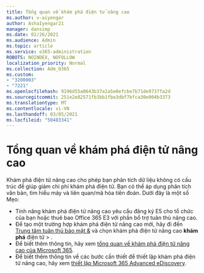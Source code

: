 ```yaml
---
title: Tổng quan về khám phá điện tử nâng cao
ms.author: v-aiyengar
author: AshaIyengar21
manager: dansimp
ms.date: 02/26/2021
ms.audience: Admin
ms.topic: article
ms.service: o365-administration
ROBOTS: NOINDEX, NOFOLLOW
localization_priority: Normal
ms.collection: Adm_O365
ms.custom:
- "3200003"
- "7221"
ms.openlocfilehash: 9196d55a0643b37a2a5e0efcbe7b71de9737fa2d
ms.sourcegitcommit: 251e2e82571fb3bb1fbe3dbf7bfca30e004b3373
ms.translationtype: MT
ms.contentlocale: vi-VN
ms.lasthandoff: 03/05/2021
ms.locfileid: "50483341"
---
```

# <a name="overview-of-advanced-ediscovery"></a>Tổng quan về khám phá điện tử nâng cao

Khám phá điện tử nâng cao cho phép bạn phân tích dữ liệu không có cấu trúc để giúp giảm chi phí khám phá điện tử. Bạn có thể áp dụng phân tích văn bản, tìm hiểu máy và liên quan/mã hóa tiên đoán. Dưới đây là một số Mẹo:

- Tính năng khám phá điện tử nâng cao yêu cầu đăng ký E5 cho tổ chức của bạn hoặc thuê bao Office 365 E3 với phần bổ trợ tuân thủ nâng cao.
- Để tạo một trường hợp khám phá điện tử nâng cao mới, hãy đi đến [Trung tâm tuân thủ bảo mật &](https://go.microsoft.com/fwlink/p/?linkid=2077143) và chọn khám phá điện tử nâng cao **khám phá** điện tử  >  .
- Để biết thêm thông tin, hãy xem [tổng quan về khám phá điện tử nâng cao của Microsoft 365](https://go.microsoft.com/fwlink/?linkid=2101588).
- Để biết thêm thông tin về các bước cần thiết để thiết lập khám phá điện tử nâng cao, hãy xem [thiết lập Microsoft 365 Advanced eDiscovery](https://go.microsoft.com/fwlink/?linkid=2122672).